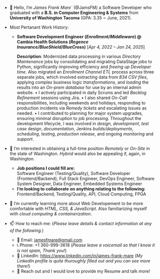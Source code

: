- 👋 Hello, I’m *James Frank Mare`* (@JamsFM) a Software Developer who graduated with a **B.S. in Computer Engineering & Systems** from **University of Washington Tacoma** (GPA: 3.35 ~ June, 2021).
- Most Pertanant Work History:
  - **Software Development Engineer (*Enrollment/Middleware*) @ Cambia Health Solutions (*Regence Insurance/BlueShield/BlueCross*)** [*Apr 4, 2022 – Jan 24, 2025*]
		
    **Description**: Modernized data processing in various *Directory Maintenance* jobs by consolidating and migrating DataStage jobs to Python, significantly improving efficiency and *freeing up Developer time*. Also migrated an *Enrollment Channel ETL* process across three separate jobs, which involved extracting data from *834 CSV files*, applying complex business logic *transformations*, and *loading* the results into an *On-prem database* for use by an internal admin website. • I actively participated in daily Scrums and led *Backlog Refinement* sessions using Jira. • I also shared *On-Call* responsibilities, including weekends and holidays, responding to production incidents via *Remedy tickets* and escalating issues as needed. • I contributed to planning for major system upgrades, ensuring minimal disruption to job processing. Throughout the development lifecycle, I was involved in *design*, *development*, *test case* design, *documentation*, Jenkins *builds/deployments*, *scheduling*, *testing*, *production release*, and ongoing *monitoring* and *support*.

- 👀 I’m interested in obtaining a full-time position *Remotely* or *On-Site* in the state of Washington. *Hybrid* would also be appealing if, again, in Washington. 
  - **Job positions I could fill are:** <br />
  Software Engineer (Testing/Quality), Software Developer (Frontend/Backend), Full Stack Engineer, DevOps Engineer, Software System Designer, Data Engineer, Embedded Systems Engineer
  - **I’m looking to collaborate on anything relating to the following:** <br />
  Frontend/Backend, Testing/Quality, API, Cloud Computing, FPGA
- 🌱 I’m currently learning more about Web Developement to be more comfortable with *HTML, CSS, & JavaScript*. Also familiarizing myself with *cloud computing & containerization*.
- 📫 How to reach me: (*Please leave details & contact information at any of the following.*)
  - 📧 Email: jamesfmare@gmail.com
  - 📞 Phone: +1 360-999-3618 (*Please leave a voicemail so that I know it is not spam, Thank you!*)
  - 🔎 LinkedIn: https://www.linkedin.com/in/james-frank-mare (*My LinkedIn profile is quite thuroughly filled out and you can see more there!*)
  - 🤝 Reach out and I would love to provide my Resume and talk more!
